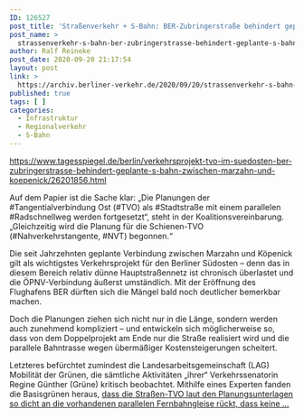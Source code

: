 ```yaml
---
ID: 126527
post_title: 'Straßenverkehr + S-Bahn: BER-Zubringerstraße behindert geplante S-Bahn zwischen Marzahn und Köpenick Die wichtige Osttangente macht Ärger, weil sie der parallel geplanten Bahntrasse im Weg ist., aus Der Tagesspiegel'
post_name: >
  strassenverkehr-s-bahn-ber-zubringerstrasse-behindert-geplante-s-bahn-zwischen-marzahn-und-koepenick-die-wichtige-osttangente-macht-aerger-weil-sie-der-parallel-geplanten-bahntrasse-im-weg-ist-a
author: Ralf Reineke
post_date: 2020-09-20 21:17:54
layout: post
link: >
  https://archiv.berliner-verkehr.de/2020/09/20/strassenverkehr-s-bahn-ber-zubringerstrasse-behindert-geplante-s-bahn-zwischen-marzahn-und-koepenick-die-wichtige-osttangente-macht-aerger-weil-sie-der-parallel-geplanten-bahntrasse-im-weg-ist-a/
published: true
tags: [ ]
categories:
  - Infrastruktur
  - Regionalverkehr
  - S-Bahn
---
```

https://www.tagesspiegel.de/berlin/verkehrsprojekt-tvo-im-suedosten-ber-zubringerstrasse-behindert-geplante-s-bahn-zwischen-marzahn-und-koepenick/26201856.html

Auf dem Papier ist die Sache klar: „Die Planungen der #Tangentialverbindung Ost (#TVO) als #Stadtstraße mit einem parallelen #Radschnellweg werden fortgesetzt“, steht in der Koalitionsvereinbarung. „Gleichzeitig wird die Planung für die Schienen-TVO (#Nahverkehrstangente, #NVT) begonnen.“

Die seit Jahrzehnten geplante Verbindung zwischen Marzahn und Köpenick gilt als wichtigstes Verkehrsprojekt für den Berliner Südosten – denn das in diesem Bereich relativ dünne Hauptstraßennetz ist chronisch überlastet und die ÖPNV-Verbindung äußerst umständlich. Mit der Eröffnung des Flughafens BER dürften sich die Mängel bald noch deutlicher bemerkbar machen.

Doch die Planungen ziehen sich nicht nur in die Länge, sondern werden auch zunehmend kompliziert – und entwickeln sich möglicherweise so, dass von dem Doppelprojekt am Ende nur die Straße realisiert wird und die parallele Bahntrasse wegen übermäßiger Kostensteigerungen scheitert.

Letzteres befürchtet zumindest die Landesarbeitsgemeinschaft (LAG) Mobilität der Grünen, die sämtliche Aktivitäten „ihrer“ Verkehrssenatorin Regine Günther (Grüne) kritisch beobachtet. Mithilfe eines Experten fanden die Basisgrünen heraus, <a href="https://www.tagesspiegel.de/berlin/verkehrsprojekt-tvo-im-suedosten-ber-zubringerstrasse-behindert-geplante-s-bahn-zwischen-marzahn-und-koepenick/26201856.html">dass die Straßen-TVO laut den Planungsunterlagen so dicht an die vorhandenen parallelen Fernbahngleise rückt, dass keine ...</a>